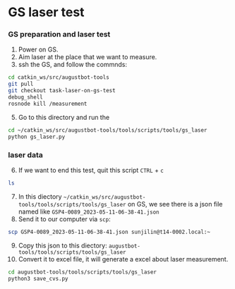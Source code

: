 # GS laser test

### GS preparation and laser test

1. Power on GS.
2. Aim laser at the place that we want to measure.
3. ssh the GS, and follow the commnds:

```bash
cd catkin_ws/src/augustbot-tools
git pull
git checkout task-laser-on-gs-test
debug_shell
rosnode kill /measurement
```

5. Go to this directory and run the

```bash
cd ~/catkin_ws/src/augustbot-tools/tools/scripts/tools/gs_laser
python gs_laser.py
```

### laser data

6. If we want to end this test, quit this script `CTRL` + `c`

```bash
ls
```

7. In this diectory `~/catkin_ws/src/augustbot-tools/tools/scripts/tools/gs_laser` on GS, we see there is a json file named like `GSP4-0089_2023-05-11-06-38-41.json`
8. Send it to our computer via `scp`:

```bash
scp GSP4-0089_2023-05-11-06-38-41.json sunjilin@t14-0002.local:~
```

9. Copy this json to this diectory: `augustbot-tools/tools/scripts/tools/gs_laser`
10. Convert it to excel file, it will generate a excel about laser measurement.

```bash
cd augustbot-tools/tools/scripts/tools/gs_laser
python3 save_cvs.py
```
